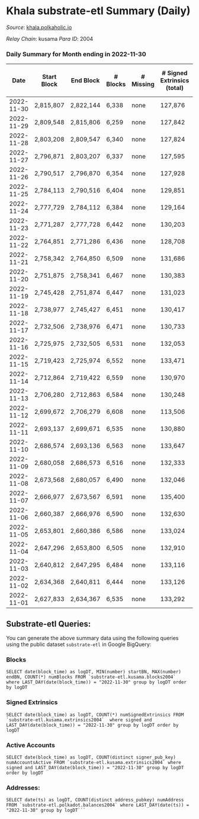 # Khala substrate-etl Summary (Daily)

_Source_: [khala.polkaholic.io](https://khala.polkaholic.io)

*Relay Chain*: kusama
*Para ID*: 2004



### Daily Summary for Month ending in 2022-11-30


| Date | Start Block | End Block | # Blocks | # Missing | # Signed Extrinsics (total) | # Active Accounts | # Addresses with Balances | # Events | # Transfers | # XCM Transfers In | # XCM Transfers Out |
| ---- | ----------- | --------- | -------- | --------- | --------------------------- | ----------------- | ------------------------- | -------- | ----------- | ------------------ | ------------------- |
| 2022-11-30 | 2,815,807 | 2,822,144 | 6,338 | none  | 127,876 | 1,960 | 19,481 | 1,705,174 | 3,577 ($539,123.23) | 7 ($2,863.97) |   |
| 2022-11-29 | 2,809,548 | 2,815,806 | 6,259 | none  | 127,842 | 2,031 | 19,461 | 1,699,055 | 3,354 ($298,862.63) | 7 ($36.21) |   |
| 2022-11-28 | 2,803,208 | 2,809,547 | 6,340 | none  | 127,824 | 1,895 | 19,611 | 1,696,172 | 3,273 ($557,902.00) | 6 ($329.02) |   |
| 2022-11-27 | 2,796,871 | 2,803,207 | 6,337 | none  | 127,595 | 1,807 | 19,594 | 1,699,096 | 3,147 ($162,066.65) | 6 ($198.02) |   |
| 2022-11-26 | 2,790,517 | 2,796,870 | 6,354 | none  | 127,928 | 1,790 | 19,585 | 1,701,703 | 2,946 ($275,849.76) | 4 ($199.92) |   |
| 2022-11-25 | 2,784,113 | 2,790,516 | 6,404 | none  | 129,851 | 1,868 |  | 1,722,769 | 3,224 ($189,122.37) | 3 ($15.85) |   |
| 2022-11-24 | 2,777,729 | 2,784,112 | 6,384 | none  | 129,164 | 1,801 | 19,543 | 1,719,667 | 3,102 ($302,742.19) | 11 ($758.58) |   |
| 2022-11-23 | 2,771,287 | 2,777,728 | 6,442 | none  | 130,203 | 1,819 | 19,508 | 1,736,225 | 3,162 ($546,402.29) | 5 ($150.58) |   |
| 2022-11-22 | 2,764,851 | 2,771,286 | 6,436 | none  | 128,708 | 1,846 |  | 1,713,145 | 3,308 ($317,515.26) | 12 ($863.65) |   |
| 2022-11-21 | 2,758,342 | 2,764,850 | 6,509 | none  | 131,686 | 1,942 |  | 1,753,307 | 3,783 ($608,728.22) | 8 ($159.94) |   |
| 2022-11-20 | 2,751,875 | 2,758,341 | 6,467 | none  | 130,383 | 1,890 |  | 1,737,111 | 3,307 ($362,791.60) | 9 ($709.33) |   |
| 2022-11-19 | 2,745,428 | 2,751,874 | 6,447 | none  | 131,023 | 1,851 |  | 1,745,266 | 3,399 ($256,819.17) | 6 ($207.20) |   |
| 2022-11-18 | 2,738,977 | 2,745,427 | 6,451 | none  | 130,417 | 1,975 |  | 1,734,966 | 3,541 ($778,026.45) | 6 ($368.72) |   |
| 2022-11-17 | 2,732,506 | 2,738,976 | 6,471 | none  | 130,733 | 1,904 | 19,367 | 1,742,170 | 3,566 ($455,347.58) | 12 ($827.67) |   |
| 2022-11-16 | 2,725,975 | 2,732,505 | 6,531 | none  | 132,053 | 1,897 |  | 1,754,081 | 3,430 ($187,822.96) | 5 ($88.21) |   |
| 2022-11-15 | 2,719,423 | 2,725,974 | 6,552 | none  | 133,471 | 1,941 | 19,306 | 1,767,779 | 3,765 ($562,117.63) | 10 ($503.17) |   |
| 2022-11-14 | 2,712,864 | 2,719,422 | 6,559 | none  | 130,970 | 2,065 |  | 1,734,963 | 5,005 ($569,584.90) | 17 ($2,163.71) |   |
| 2022-11-13 | 2,706,280 | 2,712,863 | 6,584 | none  | 130,248 | 1,882 | 19,225 | 1,734,710 | 4,183 ($379,255.60) | 18 ($918.38) |   |
| 2022-11-12 | 2,699,672 | 2,706,279 | 6,608 | none  | 113,506 | 1,906 |  | 1,506,920 | 3,104 ($148,760.83) | 12 ($1,115.51) |   |
| 2022-11-11 | 2,693,137 | 2,699,671 | 6,535 | none  | 130,880 | 1,920 |  | 1,743,731 | 3,225 ($556,671.45) | 15 ($2,070.26) |   |
| 2022-11-10 | 2,686,574 | 2,693,136 | 6,563 | none  | 133,647 | 2,025 |  | 1,774,584 | 3,718 ($619,282.30) | 22 ($6,338.97) |   |
| 2022-11-09 | 2,680,058 | 2,686,573 | 6,516 | none  | 132,333 | 1,937 |  | 1,756,378 | 3,360 ($318,664.27) | 24 ($2,331.17) |   |
| 2022-11-08 | 2,673,568 | 2,680,057 | 6,490 | none  | 132,046 | 1,891 | 19,043 | 1,755,146 | 3,440 ($626,063.41) | 23 ($2,551.97) |   |
| 2022-11-07 | 2,666,977 | 2,673,567 | 6,591 | none  | 135,400 | 2,133 |  | 1,795,459 | 4,103 ($1,623,011.49) | 29 ($3,845.43) |   |
| 2022-11-06 | 2,660,387 | 2,666,976 | 6,590 | none  | 132,630 | 2,117 | 18,994 | 1,766,536 | 4,016 ($1,047,337.59) | 43 ($6,113.12) |   |
| 2022-11-05 | 2,653,801 | 2,660,386 | 6,586 | none  | 133,024 | 1,886 |  | 1,773,914 | 3,158 ($347,583.21) | 15 ($1,345.72) |   |
| 2022-11-04 | 2,647,296 | 2,653,800 | 6,505 | none  | 132,910 | 2,271 |  | 1,762,738 | 3,954 ($421,047.47) | 40 ($2,352.18) |   |
| 2022-11-03 | 2,640,812 | 2,647,295 | 6,484 | none  | 133,116 | 2,037 | 18,761 | 1,761,591 | 3,722 ($437,744.50) | 48 ($2,916.07) |   |
| 2022-11-02 | 2,634,368 | 2,640,811 | 6,444 | none  | 133,126 | 2,283 |  | 1,755,028 | 4,259 ($784,436.93) | 50 ($3,792.28) |   |
| 2022-11-01 | 2,627,833 | 2,634,367 | 6,535 | none  | 133,292 | 2,051 | 18,599 | 1,765,065 | 3,600 ($777,522.97) | 24 ($2,150.85) |   |

## Substrate-etl Queries:
You can generate the above summary data using the following queries using the public dataset `substrate-etl` in Google BigQuery:


### Blocks
```
SELECT date(block_time) as logDT, MIN(number) startBN, MAX(number) endBN, COUNT(*) numBlocks FROM `substrate-etl.kusama.blocks2004`  where LAST_DAY(date(block_time)) = "2022-11-30" group by logDT order by logDT
```


### Signed Extrinsics
```
SELECT date(block_time) as logDT, COUNT(*) numSignedExtrinsics FROM `substrate-etl.kusama.extrinsics2004`  where signed and LAST_DAY(date(block_time)) = "2022-11-30" group by logDT order by logDT
```


### Active Accounts
```
SELECT date(block_time) as logDT, COUNT(distinct signer_pub_key) numAccountsActive FROM `substrate-etl.kusama.extrinsics2004` where signed and LAST_DAY(date(block_time)) = "2022-11-30" group by logDT order by logDT
```


### Addresses:
```
SELECT date(ts) as logDT, COUNT(distinct address_pubkey) numAddress FROM `substrate-etl.polkadot.balances2004` where LAST_DAY(date(ts)) = "2022-11-30" group by logDT```

